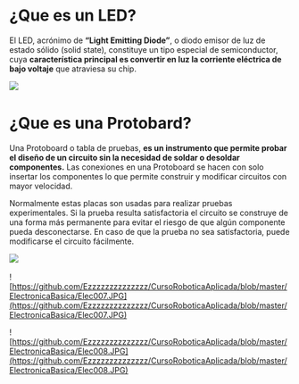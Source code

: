 # ¿Que es un LED?

El LED, acrónimo de **“Light Emitting Diode”**, o diodo emisor de luz de estado sólido (solid state), constituye un tipo especial de semiconductor, cuya **característica principal es convertir en luz la corriente eléctrica de bajo voltaje** que atraviesa su chip.

![](http://robolution.mx/clases/electronica_basica/electronica_8.jpg)

# ¿Que es una Protobard?

Una Protoboard o tabla de pruebas, **es un instrumento que permite probar el diseño de un circuito sin la necesidad de soldar o desoldar componentes.** Las conexiones en una Protoboard se hacen con solo insertar los componentes lo que permite construir y modificar circuitos con mayor velocidad.

Normalmente estas placas son usadas para realizar pruebas experimentales. Si la prueba resulta satisfactoria el circuito se construye de una forma más permanente para evitar el riesgo de que algún componente pueda desconectarse. En caso de que la prueba no sea satisfactoria, puede modificarse el circuito fácilmente.

![](http://robolution.mx/clases/electronica_basica/electronica_9.jpg)

![https://github.com/Ezzzzzzzzzzzzzz/CursoRoboticaAplicada/blob/master/ElectronicaBasica/Elec007.JPG](https://github.com/Ezzzzzzzzzzzzzz/CursoRoboticaAplicada/blob/master/ElectronicaBasica/Elec007.JPG)

![https://github.com/Ezzzzzzzzzzzzzz/CursoRoboticaAplicada/blob/master/ElectronicaBasica/Elec008.JPG](https://github.com/Ezzzzzzzzzzzzzz/CursoRoboticaAplicada/blob/master/ElectronicaBasica/Elec008.JPG)
<!--stackedit_data:
eyJoaXN0b3J5IjpbMTgwOTM5MzMxMiwxMjA5MDI4NTEyLC0yNj
kwMjA1OTZdfQ==
-->